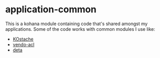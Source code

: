 application-common
==================
This is a kohana module containing code that's shared amongst my applications. Some of the code works with common modules I use like:
* [KOstache](https://github.com/zombor/KOstache)
* [vendo-acl](https://github.com/vendo/acl)
* [deta](https://github.com/shideon/deta)
